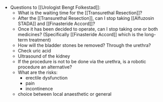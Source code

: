 - Questions to [[Urologist Bengt Folkestad]]:
    - What is the waiting time for the [[Transurethal Resection]]?
    - After the [[Transurethal Resection]], can I stop taking [[Alfuzosin STADA]] and [[Finasteride Accord]]?
    - Once it has been decided to operate, can I stop taking one or both medicines? (Specifically [[Finasteride Accord]] which is the long-term treatment)
    - How will the bladder stones be removed? Through the urethra?
    - Check uric acid
    - Ultrasound of the kidney
    - If the procedure is not to be done via the urethra, is a robotic procedure an alternative?
    - What are the risks:
        - erectile dysfunction
        - pain
        - incontinence
    - choice between local anaesthetic or general
